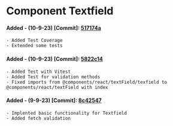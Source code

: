 # Component Textfield 

#### Added - (10-9-23) [Commit]: [517174a](https://github.com/alex-con-ruiz/astro-admin/commit/517174a880fabccd464fb9dd5f009071bca03f0c)
    - Added Test Coverage
    - Extended some tests

#### Added - (10-9-23) [Commit]: [5822c14](https://github.com/alex-con-ruiz/astro-admin/commit/5822c14ddc8108f39a2ec7d16dbf329ee6b8bf5d)
    - Added Test with Vitest
    - Added Test for validation methods
    - Fixed imports from @components/react/textField/texfield to @components/react/textField with index

#### Added - (9-9-23) [Commit]: [8c42547](https://github.com/alex-con-ruiz/astro-admin/commit/8c4254761322a71b683e437c757364b9491d9c48)
    - Implented basic functionality for Textfield
    - Added fetch validation